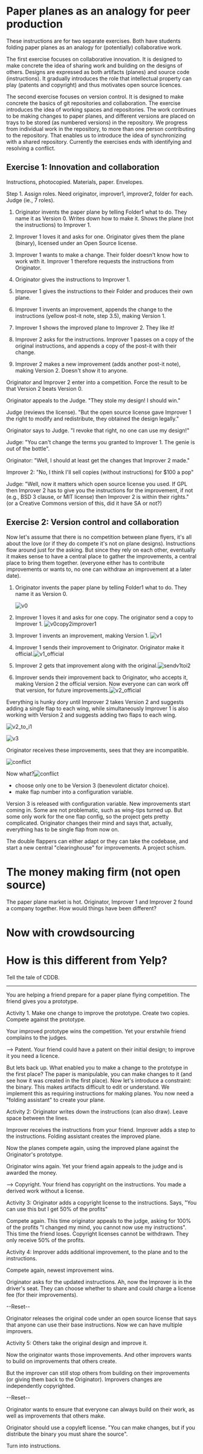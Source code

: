 # Paper planes as an analogy for peer production

These instructions are for two separate exercises.  Both have students folding paper planes as an analogy for (potentially) collaborative work.

The first exercise focuses on collaborative innovation. It is designed to make concrete the idea of sharing work and building on the designs of others. Designs are expressed as both artifacts (planes) and source code (instructions). It gradually introduces the role that intellectual property can play (patents and copyright) and thus motivates open source licences.

The second exercise focuses on version control. It is designed to make concrete the basics of git repositories and collaboration. The exercise introduces the idea of working spaces and repositories. The work continues to be making changes to paper planes, and different versions are placed on trays to be stored (as numbered versions) in the repository. We progress from individual work in the repository, to more than one person contributing to the repository. That enables us to introduce the idea of synchronizing with a shared repository. Currently the exercises ends with identifying and resolving a conflict.

## Exercise 1: Innovation and collaboration

Instructions, photocopied.
Materials, paper.
Envelopes.

Step 1.  Assign roles.  Need originator, improver1, improver2, folder for each. Judge (ie., 7 roles).

1. Originator invents the paper plane by telling Folder1 what to do. They name it as Version 0. Writes down how to make it. Shows the plane (not the instructions) to Improver 1.

2. Improver 1 loves it and asks for one.  Originator gives them the plane (binary), licensed under an Open Source license.
3. Improver 1 wants to make a change. Their folder doesn't know how to work with it. Improver 1 therefore requests the instructions from Originator.
4. Originator gives the instructions to Improver 1.
5. Improver 1 gives the instructions to their Folder and produces their own plane.
6. Improver 1 invents an improvement, appends the change to the instructions (yellow post-it note, step 3.5), making Version 1.
7. Improver 1 shows the improved plane to Improver 2. They like it!
8. Improver 2 asks for the instructions. Improver 1 passes on a copy of the original instructions, and appends a copy of the post-it with their change.
9. Improver 2 makes a new improvement (adds another post-it note), making Version 2.  Doesn't show it to anyone.

Originator and Improver 2 enter into a competition. Force the result to be that Version 2 beats Version 0.

Originator appeals to the Judge. "They stole my design! I should win."

Judge (reviews the license). "But the open source license gave Improver 1 the right to modify and redistribute, they obtained the design legally."

Originator says to Judge. "I revoke that right, no one can use my design!"

Judge: "You can't change the terms you granted to Improver 1. The genie is out of the bottle".

Originator: "Well, I should at least get the changes that Improver 2 made."

Improver 2: "No, I think I'll sell copies (without instructions) for $100 a pop"

Judge: "Well, now it matters which open source license you used. If GPL then Improver 2 has to give you the instructions for the improvement, if not (e.g., BSD 3 clause, or MIT license) then Improver 2 is within their rights." (or a Creative Commons version of this, did it have SA or not?)

## Exercise 2: Version control and collaboration

Now let's assume that there is no competition between plane flyers, it's all about the love (or if they do compete it's not on plane designs). Instructions flow around just for the asking. But since they rely on each other, eventually it makes sense to have a central place to gather the improvements, a central place to bring them together. (everyone either has to contribute improvements or wants to, no one can withdraw an improvement at a later date).

1. Originator invents the paper plane by telling Folder1 what to do. They name it as Version 0. 

   ![v0](images\v0.png)

2. Improver 1 loves it and asks for one copy.  The originator send a copy to Improver 1. ![v0copy2improver1](images\v0_copy_to_improver1.png)

   

3. Improver 1 invents an improvement, making Version 1. ![v1](images\v1.png)

4. Improver 1 sends their improvement to Originator.  Originator make it official.![v1_official](images\v1_official.png)

5. Improver 2 gets that improvement along with the original.![sendv1toi2](images\send_v1to_improver2.png)

6. Improver sends their improvement back to Originator, who accepts it, making Version 2 the official version. Now everyone can can work off that version, for future improvements.![v2_official](images\v2_official.png)

Everything is hunky dory until Improver 2 takes Version 2 and suggests adding a single flap to each wing, while simultaneously Improver 1 is also working with Version 2 and suggests adding two flaps to each wing.  

![v2_to_i1](images\v2_to_i1.png)

![v3](images\v3.png)



Originator receives these improvements, sees that they are incompatible.  

![conflict](images\conflict.png)

Now what?![conflict](images\conflict_solved.png)

- choose only one to be Version 3 (benevolent dictator choice).
- make flap number into a configuration variable.

Version 3 is released with configuration variable.  New improvements start coming in. Some are not problematic, such as wing-tips turned up. But some only work for the one flap config, so the project gets pretty complicated. Originator changes their mind and says that, actually, everything has to be single flap from now on.

The double flappers can either adapt or they can take the codebase, and start a new central "clearinghouse" for improvements.  A project schism.  

The money making firm (not open source)
====================

The paper plane market is hot. Originator, Improver 1 and Improver 2 found a company together. How would things have been different?

Now with crowdsourcing
====================

How is this different from Yelp?
==============================

Tell the tale of CDDB.


------------------------

You are helping a friend prepare for a paper plane flying competition.  The friend gives you a prototype.

Activity 1. Make one change to improve the prototype.  Create two copies. Compete against the prototype.

Your improved prototype wins the competition.  Yet your erstwhile friend complains to the judges.

--> Patent.  Your friend could have a patent on their initial design; to improve it you need a licence.

But lets back up.  What enabled you to make a change to the prototype in the first place?  The paper is manipulable, you can make changes to it (and see how it was created in the first place).  Now let's introduce a constraint: the binary.  This makes artifacts difficult to edit or understand.  We implement this as requiring instructions for making planes.  You now need a "folding assistant" to create your plane.

Activity 2: Originator writes down the instructions (can also draw). Leave space between the lines.

Improver receives the instructions from your friend.  Improver adds a step to the instructions.  Folding assistant creates the improved plane.

Now the planes compete again, using the improved plane against the Originator's prototype.

Originator wins again.  Yet your friend again appeals to the judge and is awarded the money.

--> Copyright.  Your friend has copyright on the instructions.  You made a derived work without a license.

Activity 3: Originator adds a copyright license to the instructions. Says, "You can use this but I get 50% of the profits"

Compete again.  This time originator appeals to the judge, asking for 100% of the profits "I changed my mind, you cannot now use my instructions".  This time the friend loses.  Copyright licenses cannot be withdrawn. They only receive 50% of the profits.

Activity 4: Improver adds additional improvement, to the plane and to the instructions.

Compete again, newest improvement wins.

Originator asks for the updated instructions.  Ah, now the Improver is in the driver's seat.  They can choose whether to share and could charge a license fee (for their improvements).

--Reset--

Originator releases the original code under an open source license that says that anyone can use their base instructions. Now we can have multiple improvers.

Activity 5: Others take the original design and improve it.

Now the originator wants those improvements.  And other improvers wants to build on improvements that others create.

But the improver can still stop others from building on their improvements (or giving them back to the Originator).  Improvers changes are independently copyrighted.

--Reset--

Originator wants to ensure that everyone can always build on their work, as well as improvements that others make.

Originator should use a copyleft license.  "You can make changes, but if you distribute the binary you must share the source".



Turn into instructions.
